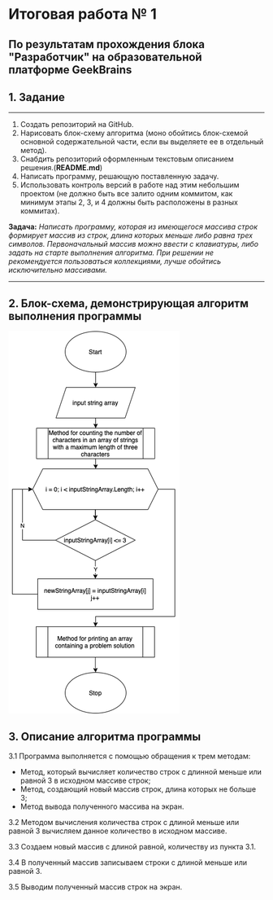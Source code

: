 # Итоговая работа № 1
## По результатам прохождения блока "Разработчик" на образовательной платформе GeekBrains

## 1. Задание
---
1. Создать репозиторий на GitHub.
2. Нарисовать блок-схему алгоритма (моно обойтись блок-схемой основной содержательной части, если вы выделяете ее в отдельный метод).
3. Снабдить репозиторий оформленным текстовым описанием решения.(**README.md**)
4. Написать программу, решающую поставленную задачу.
5. Использовать контроль версий в работе над этим небольшим проектом (не должно быть все залито одним коммитом, как минимум этапы 2, 3, и 4 должны быть расположены в разных коммитах).

**Задача:**
*Написать программу, которая из имеющегося массива строк формирует массив из строк, длина которых меньше либо равна трех символов. Первоначальный массив можно ввести с клавиатуры, либо задать на старте выполнения алгоритма. При решении не рекомендуется пользоваться коллекциями, лучше обойтись исключительно массивами.*

---

## 2. Блок-схема, демонстрирующая алгоритм выполнения программы

![Блок-схема алгоритма где-то потерялась:(](Algoritрm.png)

## 3. Описание алгоритма программы

3.1 Программа выполняется с помощью обращения к трем методам:
* Метод, который вычисляет количество строк с длинной меньше или равной 3 в исходном массиве строк;
* Метод, создающий новый массив строк, длина которых не больше 3;
* Метод вывода полученного массива на экран.

3.2 Методом вычисления количества строк с длиной меньше или равной 3 вычисляем данное количество в исходном массиве.

3.3 Создаем новый массив с длиной равной, количеству из пункта 3.1.

3.4 В полученный массив записываем строки с длиной меньше или равной 3.

3.5 Выводим полученный массив строк на экран. 